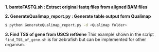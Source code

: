 **1. bamtoFASTQ.sh : Extract original fastq files from aligned BAM files**

**2. GenerateQualimap_report.py : Generate table output form Qualimap**
```bash
$ python GenerateQualimap_report.py -d <Qualimap folder>
```
**3. Find TSS of gene from USCS refGene**
This example shown in the script `find_TSS_of_gene.sh` is for zebrafish but can be implemented for other organism.
